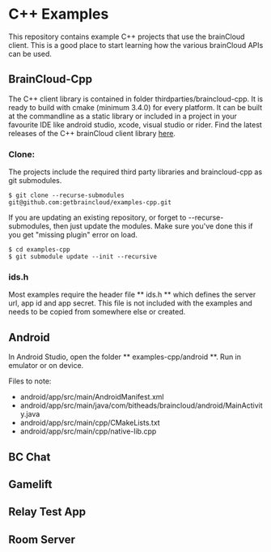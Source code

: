 # C++ Examples

This repository contains example C++ projects that use the brainCloud client. This is a good place to start learning how the various brainCloud APIs can be used.

## BrainCloud-Cpp

The C++ client library is contained in folder thirdparties/braincloud-cpp. It is ready to build with cmake (minimum 3.4.0) for every platform. It can be built at the commandline as a static library or included in a project in your favourite IDE like android studio, xcode, visual studio or rider. Find the latest releases of the C++ brainCloud client library [here](https://github.com/getbraincloud/braincloud-cpp).

### Clone:

The projects include the required third party libraries and braincloud-cpp as git submodules.

```
$ git clone --recurse-submodules git@github.com:getbraincloud/examples-cpp.git
```

If you are updating an existing repository, or forget to --recurse-submodules, then just update the modules. 
Make sure you've done this if you get "missing plugin" error on load.

```
$ cd examples-cpp
$ git submodule update --init --recursive
```

### ids.h

Most examples require the header file ** ids.h ** which defines the server url, app id and app secret. This file is not included with the examples and needs to be copied from somewhere else or created.

## Android

In Android Studio, open the folder ** examples-cpp/android **. Run in emulator or on device.

Files to note:

- android/app/src/main/AndroidManifest.xml
- android/app/src/main/java/com/bitheads/braincloud/android/MainActivity.java
- android/app/src/main/cpp/CMakeLists.txt
- android/app/src/main/cpp/native-lib.cpp


## BC Chat

## Gamelift

## Relay Test App

## Room Server
